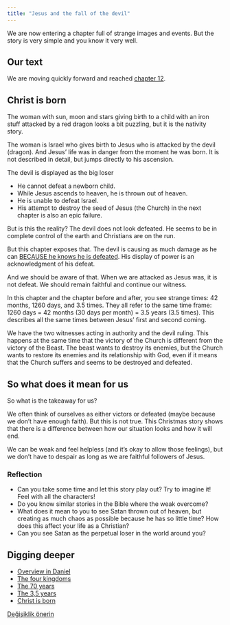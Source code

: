 ```yaml
---
title: "Jesus and the fall of the devil"
---
```



We are now entering a chapter full of strange images and events. But the story is very simple and you know it very well.


## Our text

<a name="e630"></a>
We are moving quickly forward and reached [chapter 12](https://www.bibleserver.com/NIV/Revelation12).


## Christ is born

<a name="7fa6"></a>
The woman with sun, moon and stars giving birth to a child with an iron stuff attacked by a red dragon looks a bit puzzling, but it is the nativity story.

The woman is Israel who gives birth to Jesus who is attacked by the devil (dragon). And Jesus’ life was in danger from the moment he was born. It is not described in detail, but jumps directly to his ascension.

The devil is displayed as the big loser

- He cannot defeat a newborn child.
- While Jesus ascends to heaven, he is thrown out of heaven.
- He is unable to defeat Israel.
- His attempt to destroy the seed of Jesus (the Church) in the next chapter is also an epic failure.


But is this the reality? The devil does not look defeated. He seems to be in complete control of the earth and Christians are on the run.

But this chapter exposes that. The devil is causing as much damage as he can [BECAUSE he knows he is defeated](https://www.bibleserver.com/NIV/Revelation12%3A11-12). His display of power is an acknowledgment of his defeat.

And we should be aware of that. When we are attacked as Jesus was, it is not defeat. We should remain faithful and continue our witness.

In this chapter and the chapter before and after, you see strange times: 42 months, 1260 days, and 3.5 times. They all refer to the same time frame: 1260 days = 42 months (30 days per month) = 3.5 years (3.5 times). This describes all the same times between Jesus’ first and second coming.

We have the two witnesses acting in authority and the devil ruling. This happens at the same time that the victory of the Church is different from the victory of the Beast. The beast wants to destroy its enemies, but the Church wants to restore its enemies and its relationship with God, even if it means that the Church suffers and seems to be destroyed and defeated.


## So what does it mean for us

<a name="596b"></a>
So what is the takeaway for us?

We often think of ourselves as either victors or defeated (maybe because we don’t have enough faith). But this is not true. This Christmas story shows that there is a difference between how our situation looks and how it will end.

We can be weak and feel helpless (and it’s okay to allow those feelings), but we don’t have to despair as long as we are faithful followers of Jesus.


### Reflection

<a name="e9a1"></a>
- Can you take some time and let this story play out? Try to imagine it! Feel with all the characters!
- Do you know similar stories in the Bible where the weak overcome?
- What does it mean to you to see Satan thrown out of heaven, but creating as much chaos as possible because he has so little time? How does this affect your life as a Christian?
- Can you see Satan as the perpetual loser in the world around you?







## Digging deeper

<a name="06f1"></a>
- [Overview in Daniel](../../../bible/daniel/expl/the-book-of-daniel)
- [The four kingdoms](../../../bible/daniel/expl/the-four-kingdoms-in-daniel)
- [The 70 years](../../../bible/daniel/expl/the-70-year-weeks)
- [The 3,5 years](../../../bible/daniel/expl/the-secret-of-the-3-5-years)
- [Christ is born](../../../content/jesus/expl/a-different-christmas-story)







[Değişiklik önerin](https://github.com/revelation-today/revelation-today/blob/main/exampleSite/content/docs/content/jesus/appl/jesus-and-the-fall-of-the-devil.md)
